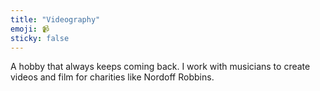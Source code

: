 ```yaml
---
title: "Videography"
emoji: 📹
sticky: false
---
```


A hobby that always keeps coming back. I work with musicians to create videos and film for charities like Nordoff Robbins.
